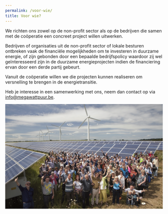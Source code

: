 ```yaml
---
permalink: /voor-wie/
title: Voor wie?
---
```


We richten ons zowel op de non-profit sector als op de bedrijven die samen met
de coöperatie een concreet project willen uitwerken.

Bedrijven of organisaties uit de non-profit sector of lokale besturen ontbreken
vaak de financiële mogelijkheden om te investeren in duurzame energie, of zijn
gebonden door een bepaalde bedrijfspolicy waardoor zij wel geïnteresseerd zijn
in de duurzame energieprojecten indien de financiering ervan door een derde
partij gebeurt.

Vanuit de coöperatie willen we die projecten kunnen realiseren om versnelling
te brengen in de energietransitie.

Heb je interesse in een samenwerking met ons, neem dan contact op via
[info@megawattpuur.be](mailto:info@megawattpuur.be).

![Brighton energy cooperanten voor PV en WT](/assets/images/brighton_energy_cooperanten_voor_PV_en_WT.gif)
